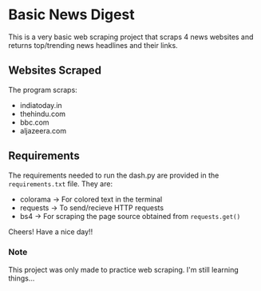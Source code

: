 # Basic News Digest
This is a very basic web scraping project that scraps 4 news websites and returns top/trending news headlines and their links.

## Websites Scraped
The program scraps:
* indiatoday.in
* thehindu.com
* bbc.com
* aljazeera.com

## Requirements
The requirements needed to run the dash.py are provided in the `requirements.txt` file.
They are:
* colorama → For colored text in the terminal
* requests → To send/recieve HTTP requests
* bs4 → For scraping the page source obtained from `requests.get()`

Cheers! Have a nice day!!

### Note
This project was only made to practice web scraping. I'm still learning things...
